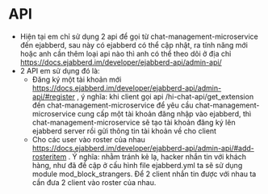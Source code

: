 
# API
* Hiện tại em chỉ sử dụng 2 api để gọi từ chat-management-microservice đến ejabberd, sau này có ejabberd có thể cập nhật, ra tính năng mới hoặc anh cần thêm loại api nào thì anh có thể theo dõi ở địa chỉ https://docs.ejabberd.im/developer/ejabberd-api/admin-api/
* 2 API em sử dụng đó là:
    - Đăng ký một tài khoản mới https://docs.ejabberd.im/developer/ejabberd-api/admin-api/#register , ý nghĩa: khi client gọi api /hi-chat-api/get_extension đến chat-management-microservice để yêu cầu chat-management-microservice cung cấp một tài khoản đăng nhập vào ejabberd, thì chat-management-microservice sẽ tạo tài khoản đăng ký lên ejabberd server rồi gửi thông tin tài khoản về cho client 
    - Cho các user vào roster của nhau https://docs.ejabberd.im/developer/ejabberd-api/admin-api/#add-rosteritem . Ý nghĩa: nhằm tránh kẻ lạ, hacker nhắn tin với khách hàng, như đã đề cập ở cấu hình file ejabberd.yml ta sẽ sử dụng module mod_block_strangers. Để 2 client nhắn tin được với nhau ta cần đưa 2 client vào roster của nhau.

